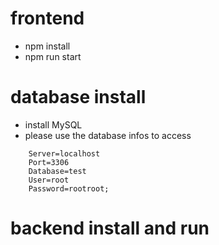 # frontend
- npm install
- npm run start

# database install
- install MySQL
- please use the database infos to access
```
    Server=localhost
    Port=3306
    Database=test
    User=root
    Password=rootroot;
```

# backend install and run
